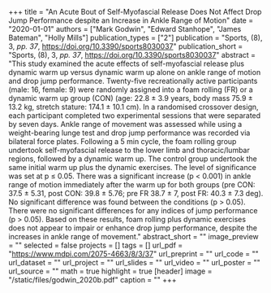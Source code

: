 +++
title = "An Acute Bout of Self-Myofascial Release Does Not Affect Drop Jump Performance despite an Increase in Ankle Range of Motion"
date = "2020-01-01"
authors = ["Mark Godwin", "Edward Stanhope", "James Bateman", "Holly Mills"]
publication_types = ["2"]
publication = "Sports, (8), 3, _pp. 37_, https://doi.org/10.3390/sports8030037"
publication_short = "Sports, (8), 3, _pp. 37_, https://doi.org/10.3390/sports8030037"
abstract = "This study examined the acute effects of self-myofascial release plus dynamic warm up versus dynamic warm up alone on ankle range of motion and drop jump performance. Twenty-five recreationally active participants (male: 16, female: 9) were randomly assigned into a foam rolling (FR) or a dynamic warm up group (CON) (age: 22.8 ± 3.9 years, body mass 75.9 ± 13.2 kg, stretch stature: 174.1 ± 10.1 cm). In a randomised crossover design, each participant completed two experimental sessions that were separated by seven days. Ankle range of movement was assessed while using a weight-bearing lunge test and drop jump performance was recorded via bilateral force plates. Following a 5 min cycle, the foam rolling group undertook self-myofascial release to the lower limb and thoracic/lumbar regions, followed by a dynamic warm up. The control group undertook the same initial warm up plus the dynamic exercises. The level of significance was set at p ≤ 0.05. There was a significant increase (p < 0.001) in ankle range of motion immediately after the warm up for both groups (pre CON: 37.5 ± 5.31, post CON: 39.8 ± 5.76; pre FR 38.7 ± 7, post FR: 40.3 ± 7.3 deg). No significant difference was found between the conditions (p > 0.05). There were no significant differences for any indices of jump performance (p > 0.05). Based on these results, foam rolling plus dynamic exercises does not appear to impair or enhance drop jump performance, despite the increases in ankle range of movement."
abstract_short = ""
image_preview = ""
selected = false
projects = []
tags = []
url_pdf = "https://www.mdpi.com/2075-4663/8/3/37"
url_preprint = ""
url_code = ""
url_dataset = ""
url_project = ""
url_slides = ""
url_video = ""
url_poster = ""
url_source = ""
math = true
highlight = true
[header]
image = "/static/files/godwin_2020b.pdf"
caption = ""
+++
